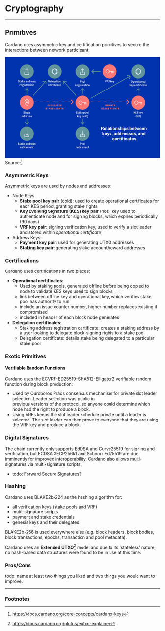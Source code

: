 # Cryptography

---
## Primitives
Cardano uses asymmetric key and certification primitives to secure the interactions between network participant:

![img.png](img.png)  
Source:[^1]

### Asymmetric Keys
Asymmetric keys are used by nodes and addresses:
- Node Keys:
  - **Stake pool key pair** (cold): used to create operational certificates for each KES period, granting stake rights
  - **Key Evolving Signature (KES) key pair** (hot): key used to authenticate node and for signing blocks, which 
    expires periodically (90 days)
  - **VRF key pair**: signing verification key, used to verify a slot leader and stored within *operational certificate*
- Address Keys:
  - **Payment key pair**: used for generating UTXO addresses
  - **Staking key pair**: generating stake account/reward addresses

### Certifications
Cardano uses certifications in two places: 
- **Operational certificates**:
  - Used by staking pools, generated offline before being copied to node to validate KES keys used to sign blocks
  - link between offline key and operational key, which verifies stake pool has authority to run
  - include an issue counter number, higher number replaces existing if compromised
  - included in header of each block node generates
- **Delegation certificates**:
  - Staking address registration certificate: creates a staking address by a user looking to delegate block-signing 
    rights to a stake pool
  - Delegation certificate: details stake being delegated to a particular stake pool

### Exotic Primitives

#### Verifiable Random Functions
Cardano uses the ECVRF-ED25519-SHA512-Elligator2 verifiable random function during block production:
* Used by Ouroboros Praos consensus mechanism for private slot leader selection. Leader selection was public in  
  previous versions of the protocol, so anyone could determine which node had the right to produce a block.
* Using VRFs keeps the slot leader schedule private until a leader is selected. The slot leader can then prove to 
  everyone that they are using the VRF key and produce a block.

### Digital Signatures
The chain currently only supports EdDSA and Curve25519 for signing and verification, but ECDSA SECP256k1 and Schnorr 
Ed25519 are due imminently for improved interoperability. Cardano also allows multi-signatures via multi-signature 
scripts.

* todo: Forward Secure Signatures?

### Hashing

Cardano uses BLAKE2b-224 as the hashing algorithm for:
- all verification keys (stake pools and VRF)
- multi-signature scripts
- payment and stake credentials 
- genesis keys and their delegates

BLAKE2b-256 is used everywhere else (e.g. block headers, block bodies, block transactions, epochs, transaction and 
pool metadata).

Cardano uses an **Extended UTXO**[^2] model and due to its 'stateless' nature, no hash-based data structures were 
found to be in use at this time.

### Pros/Cons
todo: name at least two things you liked and two things you would want to improve.

---
### Footnotes
[^1]: https://docs.cardano.org/core-concepts/cardano-keys
[^2]: https://docs.cardano.org/plutus/eutxo-explainer
[^3]: Source: https://hydra.iohk.io/build/5096921/download/1/ledger-spec.pdf